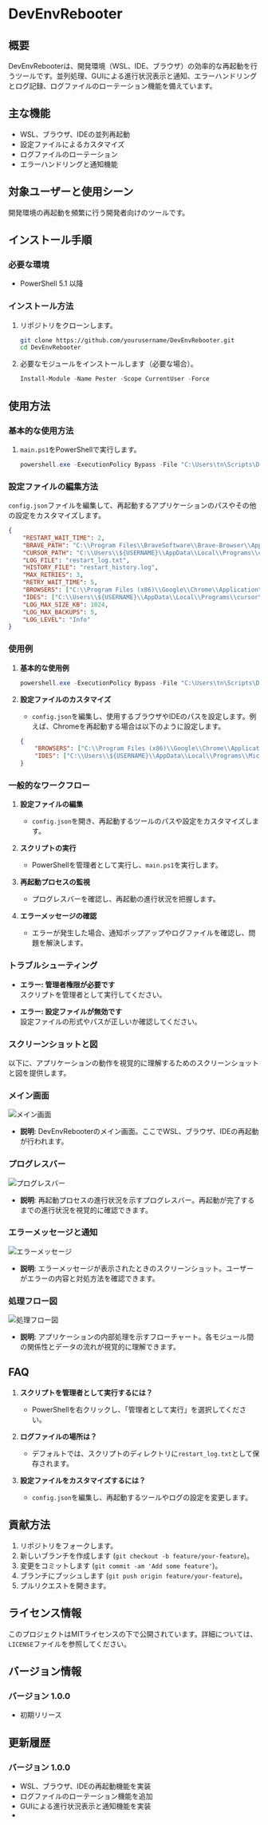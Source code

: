 
# DevEnvRebooter

## 概要
DevEnvRebooterは、開発環境（WSL、IDE、ブラウザ）の効率的な再起動を行うツールです。並列処理、GUIによる進行状況表示と通知、エラーハンドリングとログ記録、ログファイルのローテーション機能を備えています。

## 主な機能
- WSL、ブラウザ、IDEの並列再起動
- 設定ファイルによるカスタマイズ
- ログファイルのローテーション
- エラーハンドリングと通知機能

## 対象ユーザーと使用シーン
開発環境の再起動を頻繁に行う開発者向けのツールです。

## インストール手順
### 必要な環境
- PowerShell 5.1 以降

### インストール方法
1. リポジトリをクローンします。
    ```bash
    git clone https://github.com/yourusername/DevEnvRebooter.git
    cd DevEnvRebooter
    ```
2. 必要なモジュールをインストールします（必要な場合）。
    ```powershell
    Install-Module -Name Pester -Scope CurrentUser -Force
    ```

## 使用方法
### 基本的な使用方法
1. `main.ps1`をPowerShellで実行します。
    ```powershell
    powershell.exe -ExecutionPolicy Bypass -File "C:\Users\tn\Scripts\DevEnvRebooter\main.ps1"
    ```

### 設定ファイルの編集方法
`config.json`ファイルを編集して、再起動するアプリケーションのパスやその他の設定をカスタマイズします。

```json
{
    "RESTART_WAIT_TIME": 2,
    "BRAVE_PATH": "C:\\Program Files\\BraveSoftware\\Brave-Browser\\Application\\brave.exe",
    "CURSOR_PATH": "C:\\Users\\${USERNAME}\\AppData\\Local\\Programs\\cursor\\Cursor.exe",
    "LOG_FILE": "restart_log.txt",
    "HISTORY_FILE": "restart_history.log",
    "MAX_RETRIES": 3,
    "RETRY_WAIT_TIME": 5,
    "BROWSERS": ["C:\\Program Files (x86)\\Google\\Chrome\\Application\\chrome.exe", "C:\\Program Files (x86)\\Microsoft\\Edge\\Application\\msedge.exe"],
    "IDES": ["C:\\Users\\${USERNAME}\\AppData\\Local\\Programs\\cursor\\Cursor.exe", "C:\\Users\\${USERNAME}\\AppData\\Local\\Programs\\Microsoft VS Code\\Code.exe"],
    "LOG_MAX_SIZE_KB": 1024,
    "LOG_MAX_BACKUPS": 5,
    "LOG_LEVEL": "Info"
}
```

### 使用例
1. **基本的な使用例**
    ```powershell
    powershell.exe -ExecutionPolicy Bypass -File "C:\Users\tn\Scripts\DevEnvRebooter\main.ps1"
    ```

2. **設定ファイルのカスタマイズ**
    - `config.json`を編集し、使用するブラウザやIDEのパスを設定します。例えば、Chromeを再起動する場合は以下のように設定します。
    ```json
    {
        "BROWSERS": ["C:\\Program Files (x86)\\Google\\Chrome\\Application\\chrome.exe"],
        "IDES": ["C:\\Users\\${USERNAME}\\AppData\\Local\\Programs\\Microsoft VS Code\\Code.exe"]
    }
    ```

### 一般的なワークフロー
1. **設定ファイルの編集**
    - `config.json`を開き、再起動するツールのパスや設定をカスタマイズします。

2. **スクリプトの実行**
    - PowerShellを管理者として実行し、`main.ps1`を実行します。

3. **再起動プロセスの監視**
    - プログレスバーを確認し、再起動の進行状況を把握します。

4. **エラーメッセージの確認**
    - エラーが発生した場合、通知ポップアップやログファイルを確認し、問題を解決します。

### トラブルシューティング
- **エラー: 管理者権限が必要です**  
  スクリプトを管理者として実行してください。

- **エラー: 設定ファイルが無効です**  
  設定ファイルの形式やパスが正しいか確認してください。

### スクリーンショットと図
以下に、アプリケーションの動作を視覚的に理解するためのスクリーンショットと図を提供します。

### メイン画面
![メイン画面](images/main_screen.png)
- **説明**: DevEnvRebooterのメイン画面。ここでWSL、ブラウザ、IDEの再起動が行われます。

### プログレスバー
![プログレスバー](images/progress_bar.png)
- **説明**: 再起動プロセスの進行状況を示すプログレスバー。再起動が完了するまでの進行状況を視覚的に確認できます。

### エラーメッセージと通知
![エラーメッセージ](images/error_message.png)
- **説明**: エラーメッセージが表示されたときのスクリーンショット。ユーザーがエラーの内容と対処方法を確認できます。

### 処理フロー図
![処理フロー図](images/processing_flow.png)
- **説明**: アプリケーションの内部処理を示すフローチャート。各モジュール間の関係性とデータの流れが視覚的に理解できます。

## FAQ
1. **スクリプトを管理者として実行するには？**
    - PowerShellを右クリックし、「管理者として実行」を選択してください。

2. **ログファイルの場所は？**
    - デフォルトでは、スクリプトのディレクトリに`restart_log.txt`として保存されます。

3. **設定ファイルをカスタマイズするには？**
    - `config.json`を編集し、再起動するツールやログの設定を変更します。

## 貢献方法
1. リポジトリをフォークします。
2. 新しいブランチを作成します (`git checkout -b feature/your-feature`)。
3. 変更をコミットします (`git commit -am 'Add some feature'`)。
4. ブランチにプッシュします (`git push origin feature/your-feature`)。
5. プルリクエストを開きます。

## ライセンス情報
このプロジェクトはMITライセンスの下で公開されています。詳細については、`LICENSE`ファイルを参照してください。

## バージョン情報
### バージョン 1.0.0
- 初期リリース

## 更新履歴
### バージョン 1.0.0
- WSL、ブラウザ、IDEの再起動機能を実装
- ログファイルのローテーション機能を追加
- GUIによる進行状況表示と通知機能を実装
- 